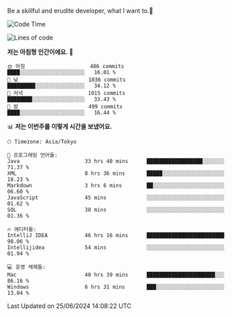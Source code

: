Be a skillful and erudite developer, what I want to.👶

<!--START_SECTION:waka-->
![Code Time](http://img.shields.io/badge/Code%20Time-940%20hrs%2047%20mins-blue)

![Lines of code](https://img.shields.io/badge/%EC%A0%80%EB%8A%94%20%EC%97%AC%ED%83%9C%EA%B9%8C%EC%A7%80%20-2.5%20million%20%EC%A4%84%EC%9D%98%20%EC%BD%94%EB%93%9C%EB%A5%BC%20%EC%9E%91%EC%84%B1%ED%96%88%EC%96%B4%EC%9A%94.-blue)

**저는 아침형 인간이에요. 🐤** 

```text
🌞 아침                     486 commits         ████░░░░░░░░░░░░░░░░░░░░░   16.01 % 
🌆 낮　                     1036 commits        █████████░░░░░░░░░░░░░░░░   34.12 % 
🌃 저녁                     1015 commits        ████████░░░░░░░░░░░░░░░░░   33.43 % 
🌙 밤　                     499 commits         ████░░░░░░░░░░░░░░░░░░░░░   16.44 % 
```


📊 **저는 이번주를 이렇게 시간을 보냈어요.** 

```text
🕑︎ Timezone: Asia/Tokyo

💬 프로그래밍 언어들: 
Java                     33 hrs 40 mins      ██████████████████░░░░░░░   71.37 % 
XML                      8 hrs 36 mins       █████░░░░░░░░░░░░░░░░░░░░   18.23 % 
Markdown                 3 hrs 6 mins        ██░░░░░░░░░░░░░░░░░░░░░░░   06.60 % 
JavaScript               45 mins             ░░░░░░░░░░░░░░░░░░░░░░░░░   01.62 % 
SQL                      38 mins             ░░░░░░░░░░░░░░░░░░░░░░░░░   01.36 % 

🔥 에디터들: 
IntelliJ IDEA            46 hrs 16 mins      █████████████████████████   98.06 % 
Intellijidea             54 mins             ░░░░░░░░░░░░░░░░░░░░░░░░░   01.94 % 

💻 운영 체제들: 
Mac                      40 hrs 39 mins      ██████████████████████░░░   86.16 % 
Windows                  6 hrs 31 mins       ███░░░░░░░░░░░░░░░░░░░░░░   13.84 % 
```


 Last Updated on 25/06/2024 14:08:22 UTC
<!--END_SECTION:waka-->
